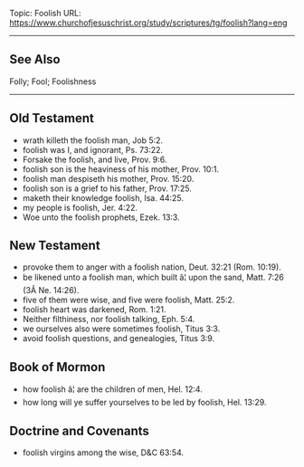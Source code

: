 Topic: Foolish
URL: https://www.churchofjesuschrist.org/study/scriptures/tg/foolish?lang=eng

---

## See Also

Folly; Fool; Foolishness

---

## Old Testament

- wrath killeth the foolish man, Job 5:2.
- foolish was I, and ignorant, Ps. 73:22.
- Forsake the foolish, and live, Prov. 9:6.
- foolish son is the heaviness of his mother, Prov. 10:1.
- foolish man despiseth his mother, Prov. 15:20.
- foolish son is a grief to his father, Prov. 17:25.
- maketh their knowledge foolish, Isa. 44:25.
- my people is foolish, Jer. 4:22.
- Woe unto the foolish prophets, Ezek. 13:3.

## New Testament

- provoke them to anger with a foolish nation, Deut. 32:21 (Rom. 10:19).
- be likened unto a foolish man, which built â¦ upon the sand, Matt. 7:26 (3Â Ne. 14:26).
- five of them were wise, and five were foolish, Matt. 25:2.
- foolish heart was darkened, Rom. 1:21.
- Neither filthiness, nor foolish talking, Eph. 5:4.
- we ourselves also were sometimes foolish, Titus 3:3.
- avoid foolish questions, and genealogies, Titus 3:9.

## Book of Mormon

- how foolish â¦ are the children of men, Hel. 12:4.
- how long will ye suffer yourselves to be led by foolish, Hel. 13:29.

## Doctrine and Covenants

- foolish virgins among the wise, D&C 63:54.

